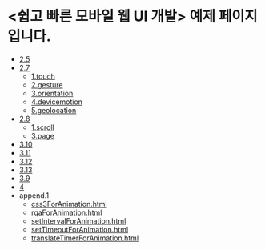 &lt;쉽고 빠른 모바일 웹 UI 개발> 예제 페이지입니다.
================

* [2.5](2.5)
* [2.7](2.7)
  * [1.touch](2.7/1.touch)
  * [2.gesture](2.7/2.guesture)
  * [3.orientation](2.7/3.orientation)
  * [4.devicemotion](2.7/4.devicemotion)
  * [5.geolocation](2.7/5.geolocation)
* [2.8](2.8)
  * [1.scroll](2.8/1.scroll)
  * [3.page](2.8/3.page)
* [3.10](3.10)
* [3.11](3.11)
* [3.12](3.12)
* [3.13](3.13)
* [3.9](3.9)
* [4](4)
* append.1
  * [css3ForAnimation.html](append.1/css3ForAnimation.html)
  * [rqaForAnimation.html](append.1/rqaForAnimation.html)
  * [setIntervalForAnimation.html](append.1/setIntervalForAnimation.html)
  * [setTimeoutForAnimation.html](append.1/setTimeoutForAnimation.html)
  * [translateTimerForAnimation.html](append.1/translateTimerForAnimation.html)
